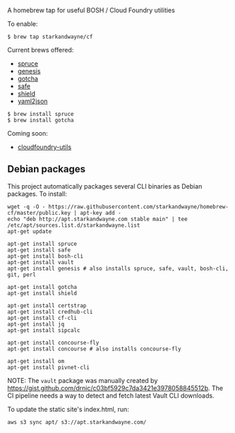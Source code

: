 A homebrew tap for useful BOSH / Cloud Foundry utilities

To enable:

```
$ brew tap starkandwayne/cf
```

Current brews offered:

- [spruce](https://github.com/geofffranks/spruce)
- [genesis](https://github.com/starkandwayne/genesis)
- [gotcha](https://github.com/starkandwayne/gotcha)
- [safe](https://github.com/starkandwayne/safe)
- [shield](https://github.com/starkandwayne/shield)
- [yaml2json](https://github.com/bronze1man/go-yaml2json)

```
$ brew install spruce
$ brew install gotcha
```

Coming soon:
- [cloudfoundry-utils](https://github.com/starkandwayne/cloudfoundry-utils)

## Debian packages

This project automatically packages several CLI binaries as Debian packages. To install:

```
wget -q -O - https://raw.githubusercontent.com/starkandwayne/homebrew-cf/master/public.key | apt-key add -
echo "deb http://apt.starkandwayne.com stable main" | tee /etc/apt/sources.list.d/starkandwayne.list
apt-get update

apt-get install spruce
apt-get install safe
apt-get install bosh-cli
apt-get install vault
apt-get install genesis # also installs spruce, safe, vault, bosh-cli, git, perl

apt-get install gotcha
apt-get install shield

apt-get install certstrap
apt-get install credhub-cli
apt-get install cf-cli
apt-get install jq
apt-get install sipcalc

apt-get install concourse-fly
apt-get install concourse # also installs concourse-fly

apt-get install om
apt-get install pivnet-cli
```

NOTE: The `vault` package was manually created by https://gist.github.com/drnic/c03bf5929c7da3421e3978058845512b. The CI pipeline needs a way to detect and fetch latest Vault CLI downloads.

To update the static site's index.html, run:

```
aws s3 sync apt/ s3://apt.starkandwayne.com/
```
